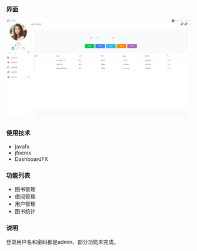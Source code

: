 ### 界面

![image](\main.png)

### 使用技术

- javafx
- jfoenix
- DashboardFX

### 功能列表

- 图书管理
- 借阅管理
- 用户管理
- 图书统计

### 说明

登录用户名和密码都是admin，部分功能未完成。
